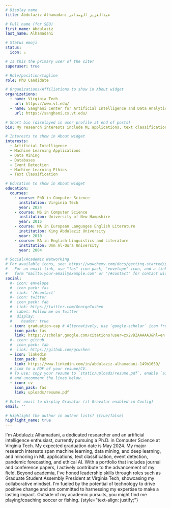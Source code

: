 ```yaml
---
# Display name
title: Abdulaziz Alhamadani عبدالعزيز الهمداني

# Full name (for SEO)
first_name: Abdulaziz
last_name: Alhamadani

# Status emoji
status:
  icon: ☕️

# Is this the primary user of the site?
superuser: true

# Role/position/tagline
role: PhD Candidate

# Organizations/Affiliations to show in About widget
organizations:
  - name: Virginia Tech
    url: https://www.vt.edu/
  - name: Sanghani Center for Artificial Intelligence and Data Analytics
    url: https://sanghani.cs.vt.edu/

# Short bio (displayed in user profile at end of posts)
bio: My research interests include ML applications, text classification, event detection, pandemic forecasting, and ethical AI. 

# Interests to show in About widget
interests:
  - Artificial Intelligence
  - Machine Learning Applications
  - Data Mining
  - Databases
  - Event Detection
  - Machine Learning Ethics
  - Text Classification

# Education to show in About widget
education:
  courses:
    - course: PhD in Computer Science
      institution: Virginia Tech
      year: 2024
    - course: MS in Computer Science
      institution: University of New Hampshire
      year: 2015
    - course: MA in European Languages English Literature
      institution: King Abdulaziz University
      year: 2010
    - course: BA in English Linguistics and Literature
      institution: Umm Al-Qura University
      year: 2004

# Social/Academic Networking
# For available icons, see: https://wowchemy.com/docs/getting-started/page-builder/#icons
#   For an email link, use "fas" icon pack, "envelope" icon, and a link in the
#   form "mailto:your-email@example.com" or "/#contact" for contact widget.
social:
  #- icon: envelope
  #  icon_pack: fas
  #  link: '/#contact'
  #- icon: twitter
  #  icon_pack: fab
  #  link: https://twitter.com/GeorgeCushen
  #  label: Follow me on Twitter
  #  display:
  #    header: true
  - icon: graduation-cap # Alternatively, use `google-scholar` icon from `ai` icon pack
    icon_pack: fas
    link: https://scholar.google.com/citations?user=zx2vDZAAAAAJ&hl=en
  #- icon: github
  #  icon_pack: fab
  #  link: https://github.com/gcushen
  - icon: linkedin
    icon_pack: fab
    link: https://www.linkedin.com/in/abdulaziz-alhamadani-149b1659/
  # Link to a PDF of your resume/CV.
  # To use: copy your resume to `static/uploads/resume.pdf`, enable `ai` icons in `params.yaml`,
  # and uncomment the lines below.
  - icon: cv
    icon_pack: fas
    link: uploads/resume.pdf

# Enter email to display Gravatar (if Gravatar enabled in Config)
email: ''

# Highlight the author in author lists? (true/false)
highlight_name: true
---
```


I'm Abdulaziz Alhamadani, a dedicated researcher and an artificial intelligence enthusiast, currently pursuing a Ph.D. in Computer Science at Virginia Tech. My expected graduation date is May 2024. 
My major research interests span machine learning, data mining, and deep learning, and minoring in ML applications, text classification, event detection, pandemic forecasting, and ethical AI. With a portfolio that includes journal and conference papers, I actively contribute to the advancement of my field. Beyond academia, I've honed leadership skills through roles such as Graduate Student Assembly President at Virginia Tech, showcasing my collaborative mindset. I'm fueled by the potential of technology to drive positive change and am committed to harnessing my expertise to make a lasting impact. Outside of my academic pursuits, you might find me playing/coaching soccer or fishing.
{style="text-align: justify;"}
